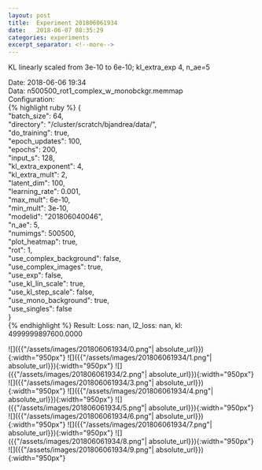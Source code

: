 ```yaml
---
layout: post
title:  Experiment 201806061934
date:   2018-06-07 08:35:29
categories: experiments
excerpt_separator: <!--more-->
---
```

KL linearly scaled from 3e-10 to 6e-10; kl_extra_exp 4, n_ae=5  

 <!--more-->
Date: 2018-06-06 19:34  
Data: n500500_rot1_complex_w_monobckgr.memmap  
Configuration:   
{% highlight ruby %}
{  
    "batch_size": 64,   
    "directory": "/cluster/scratch/bjandrea/data/",   
    "do_training": true,   
    "epoch_updates": 100,   
    "epochs": 200,   
    "input_s": 128,   
    "kl_extra_exponent": 4,   
    "kl_extra_mult": 2,   
    "latent_dim": 100,   
    "learning_rate": 0.001,   
    "max_mult": 6e-10,   
    "min_mult": 3e-10,   
    "modelid": "201806040046",   
    "n_ae": 5,   
    "numimgs": 500500,   
    "plot_heatmap": true,   
    "rot": 1,   
    "use_complex_background": false,   
    "use_complex_images": true,   
    "use_exp": false,   
    "use_kl_lin_scale": true,   
    "use_kl_step_scale": false,   
    "use_mono_background": true,   
    "use_singles": false  
}  
{% endhighlight %}
Result: Loss: nan, l2_loss: nan, kl: 4999999897600.0000  

![]({{"/assets/images/201806061934/0.png"| absolute_url}}){:width="950px"}
![]({{"/assets/images/201806061934/1.png"| absolute_url}}){:width="950px"}
![]({{"/assets/images/201806061934/2.png"| absolute_url}}){:width="950px"}
![]({{"/assets/images/201806061934/3.png"| absolute_url}}){:width="950px"}
![]({{"/assets/images/201806061934/4.png"| absolute_url}}){:width="950px"}
![]({{"/assets/images/201806061934/5.png"| absolute_url}}){:width="950px"}
![]({{"/assets/images/201806061934/6.png"| absolute_url}}){:width="950px"}
![]({{"/assets/images/201806061934/7.png"| absolute_url}}){:width="950px"}
![]({{"/assets/images/201806061934/8.png"| absolute_url}}){:width="950px"}
![]({{"/assets/images/201806061934/9.png"| absolute_url}}){:width="950px"}
